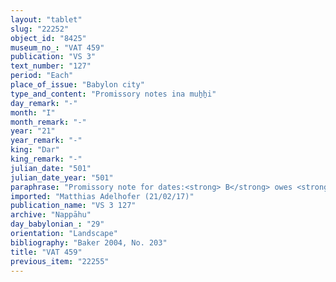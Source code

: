 ```yaml
---
layout: "tablet"
slug: "22252"
object_id: "8425"
museum_no_: "VAT 459"
publication: "VS 3"
text_number: "127"
period: "Each"
place_of_issue: "Babylon city"
type_and_content: "Promissory notes ina muẖẖi"
day_remark: "-"
month: "I"
month_remark: "-"
year: "21"
year_remark: "-"
king: "Dar"
king_remark: "-"
julian_date: "501"
julian_date_year: "501"
paraphrase: "Promissory note for dates:<strong> B</strong> owes <strong>A</strong> 10 kor of dates, the property (<em>makkūru</em>) of the god Bēl. He is to register (<em>izuzzu</em> &Scaron;) them in Ayyāru (II) on the writing board (<em>lēˀu</em>) of Bēl and give (proof of) it to <strong>A</strong>. 5 witnesses and the scribe (added after the dating) (Nab&ucirc;-&scaron;umu-i&scaron;kun/Lābā&scaron;i).<br /> &nbsp;<br /> <strong>A</strong> = Iddināya/Kalbāya; <strong>B</strong> = Iddināya/Nab&ucirc;-bān-zēri//Nappāhu<br /> &nbsp;"
imported: "Matthias Adelhofer (21/02/17)"
publication_name: "VS 3 127"
archive: "Nappāhu"
day_babylonian_: "29"
orientation: "Landscape"
bibliography: "Baker 2004, No. 203"
title: "VAT 459"
previous_item: "22255"
---
```

